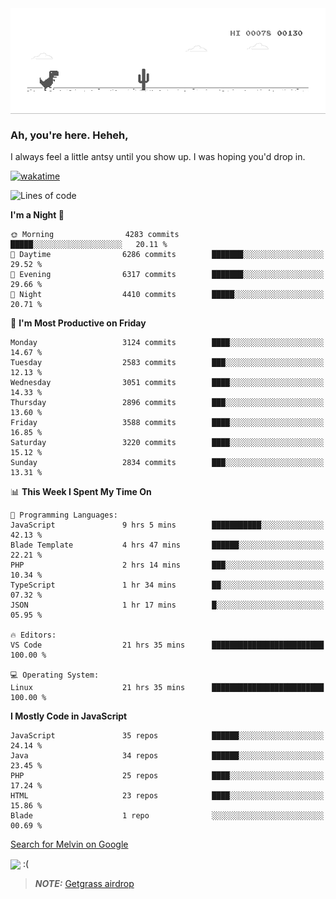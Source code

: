 
<div align="center">
    <img align="center" src="dino.gif">
</div>

### Ah, you're here. Heheh, 
I always feel a little antsy until you show up. I was hoping you'd drop in.

[![wakatime](https://wakatime.com/badge/user/8ad4afa2-1a56-40d1-a949-4663473915b6.svg)](https://wakatime.com/@mrepol742)

<!--START_SECTION:mrepol742-->
![Lines of code](https://img.shields.io/badge/From%20Hello%20World%20I%27ve%20Written-13.9%20million%20lines%20of%20code-blue)

**I'm a Night 🦉** 

```text
🌞 Morning                4283 commits        █████░░░░░░░░░░░░░░░░░░░░   20.11 % 
🌆 Daytime                6286 commits        ███████░░░░░░░░░░░░░░░░░░   29.52 % 
🌃 Evening                6317 commits        ███████░░░░░░░░░░░░░░░░░░   29.66 % 
🌙 Night                  4410 commits        █████░░░░░░░░░░░░░░░░░░░░   20.71 % 
```
📅 **I'm Most Productive on Friday** 

```text
Monday                   3124 commits        ████░░░░░░░░░░░░░░░░░░░░░   14.67 % 
Tuesday                  2583 commits        ███░░░░░░░░░░░░░░░░░░░░░░   12.13 % 
Wednesday                3051 commits        ████░░░░░░░░░░░░░░░░░░░░░   14.33 % 
Thursday                 2896 commits        ███░░░░░░░░░░░░░░░░░░░░░░   13.60 % 
Friday                   3588 commits        ████░░░░░░░░░░░░░░░░░░░░░   16.85 % 
Saturday                 3220 commits        ████░░░░░░░░░░░░░░░░░░░░░   15.12 % 
Sunday                   2834 commits        ███░░░░░░░░░░░░░░░░░░░░░░   13.31 % 
```


📊 **This Week I Spent My Time On** 

```text
💬 Programming Languages: 
JavaScript               9 hrs 5 mins        ███████████░░░░░░░░░░░░░░   42.13 % 
Blade Template           4 hrs 47 mins       ██████░░░░░░░░░░░░░░░░░░░   22.21 % 
PHP                      2 hrs 14 mins       ███░░░░░░░░░░░░░░░░░░░░░░   10.34 % 
TypeScript               1 hr 34 mins        ██░░░░░░░░░░░░░░░░░░░░░░░   07.32 % 
JSON                     1 hr 17 mins        █░░░░░░░░░░░░░░░░░░░░░░░░   05.95 % 

🔥 Editors: 
VS Code                  21 hrs 35 mins      █████████████████████████   100.00 % 

💻 Operating System: 
Linux                    21 hrs 35 mins      █████████████████████████   100.00 % 
```

**I Mostly Code in JavaScript** 

```text
JavaScript               35 repos            ██████░░░░░░░░░░░░░░░░░░░   24.14 % 
Java                     34 repos            ██████░░░░░░░░░░░░░░░░░░░   23.45 % 
PHP                      25 repos            ████░░░░░░░░░░░░░░░░░░░░░   17.24 % 
HTML                     23 repos            ████░░░░░░░░░░░░░░░░░░░░░   15.86 % 
Blade                    1 repo              ░░░░░░░░░░░░░░░░░░░░░░░░░   00.69 % 
```




<!--END_SECTION:mrepol742-->

[Search for Melvin on Google](https://www.google.com/search?q=Melvin+Jones+Repol)

 <img align="center" src="https://media.tenor.com/FPraoiMenNkAAAAM/arch-linux.gif">
 :(



> **_NOTE:_** [Getgrass airdrop](https://app.getgrass.io/register/?referralCode=kUHcrABPjKr-_hS) 
